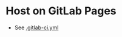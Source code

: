 # Host on GitLab Pages

- See [.gitlab-ci.yml](https://github.com/tuxpeople/documentation/blob/main/.gitlab-ci.yml)
